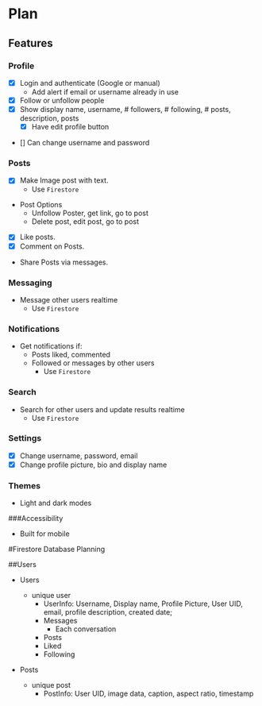 # Plan

## Features

### Profile
- [x] Login and authenticate (Google or manual)
    - Add alert if email or username already in use
- [x] Follow or unfollow people
- [x] Show display name, username, # followers, # following, # posts, description, posts
    - [x] Have edit profile button
- [] Can change username and password

### Posts 
- [x] Make Image post with text.
    - Use `Firestore`
- Post Options
    - Unfollow Poster, get link, go to post
    - Delete post, edit post, go to post
- [x] Like posts.
- [x] Comment on Posts.
- Share Posts via messages.

### Messaging
- Message other users realtime
    - Use `Firestore`

### Notifications
- Get notifications if:
    - Posts liked, commented
    - Followed or messages by other users
        - Use `Firestore`

### Search
- Search for other users and update results realtime
    - Use `Firestore`

### Settings
- [x] Change username, password, email
- [x] Change profile picture, bio and display name

### Themes
- Light and dark modes

###Accessibility 
- Built for mobile


#Firestore Database Planning

##Users
- Users
    - unique user
        - UserInfo: Username, Display name, Profile Picture, User UID, email, profile description, created date;
        - Messages
            - Each conversation
        - Posts
        - Liked
        - Following

- Posts
    - unique post
        - PostInfo: User UID, image data, caption, aspect ratio, timestamp
